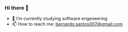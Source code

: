### Hi there 👋

- 🔭 I’m currently studying software engeneering
- 📫 How to reach me: bernardo.santos007@gmail.com

